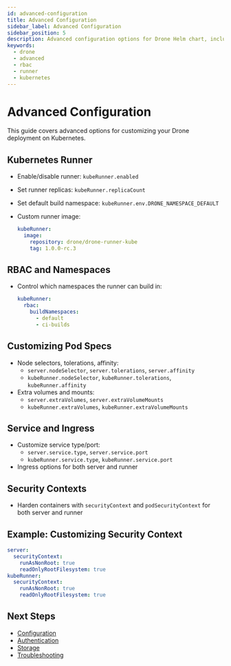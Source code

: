 ```yaml
---
id: advanced-configuration
title: Advanced Configuration
sidebar_label: Advanced Configuration
sidebar_position: 5
description: Advanced configuration options for Drone Helm chart, including runners, RBAC, and custom Kubernetes settings.
keywords:
  - drone
  - advanced
  - rbac
  - runner
  - kubernetes
---
```


# Advanced Configuration

This guide covers advanced options for customizing your Drone deployment on Kubernetes.

## Kubernetes Runner

- Enable/disable runner: `kubeRunner.enabled`
- Set runner replicas: `kubeRunner.replicaCount`
- Set default build namespace: `kubeRunner.env.DRONE_NAMESPACE_DEFAULT`
- Custom runner image:

  ```yaml
  kubeRunner:
    image:
      repository: drone/drone-runner-kube
      tag: 1.0.0-rc.3
  ```

## RBAC and Namespaces

- Control which namespaces the runner can build in:

  ```yaml
  kubeRunner:
    rbac:
      buildNamespaces:
        - default
        - ci-builds
  ```

## Customizing Pod Specs

- Node selectors, tolerations, affinity:
  - `server.nodeSelector`, `server.tolerations`, `server.affinity`
  - `kubeRunner.nodeSelector`, `kubeRunner.tolerations`, `kubeRunner.affinity`
- Extra volumes and mounts:
  - `server.extraVolumes`, `server.extraVolumeMounts`
  - `kubeRunner.extraVolumes`, `kubeRunner.extraVolumeMounts`

## Service and Ingress

- Customize service type/port:
  - `server.service.type`, `server.service.port`
  - `kubeRunner.service.type`, `kubeRunner.service.port`
- Ingress options for both server and runner

## Security Contexts

- Harden containers with `securityContext` and `podSecurityContext` for both server and runner

## Example: Customizing Security Context

```yaml
server:
  securityContext:
    runAsNonRoot: true
    readOnlyRootFilesystem: true
kubeRunner:
  securityContext:
    runAsNonRoot: true
    readOnlyRootFilesystem: true
```

## Next Steps

- [Configuration](./configuration.md)
- [Authentication](./authentication.md)
- [Storage](./storage.md)
- [Troubleshooting](./troubleshooting.md)
